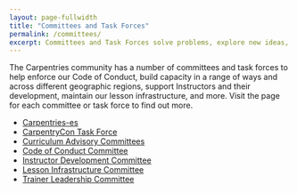 ```yaml
---
layout: page-fullwidth
title: "Committees and Task Forces"
permalink: /committees/
excerpt: Committees and Task Forces solve problems, explore new ideas, and support the growth of the global Carpentries community..
---
```


The Carpentries community has a number of committees and task forces to help enforce our Code of Conduct, build capacity in a range of ways and across different geographic regions, support Instructors and their development, maintain our lesson
infrastructure, and more. Visit the page for each committee or task force to find out more.

- [Carpentries-es]({{site.url}}/latam-tf)
- [CarpentryCon Task Force]({{site.url}}/carp-con-tf/)
- [Curriculum Advisory Committees]({{site.url}}/curriculum-advisors/)
- [Code of Conduct Committee]({{site.url}}/coc-ctte/)
- [Instructor Development Committee]({{site.url}}/inst-dev/)
- [Lesson Infrastructure Committee]({{site.url}}/lesson-infra/)
- [Trainer Leadership Committee](https://github.com/carpentries/trainers/blob/main/governance.md)
